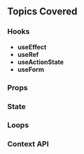 ## Topics Covered



###  Hooks
- **useEffect** 
- **useRef** 
- **useActionState** 
- **useForm**
  
###  Props


### State

### Loops


### Context API

